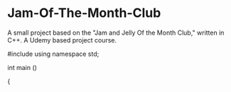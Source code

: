 # Jam-Of-The-Month-Club
A small project based on the "Jam and Jelly Of the Month Club," written in C++.
A Udemy based project course.

#include <iostream>
using namespace std;

int main ()

{

